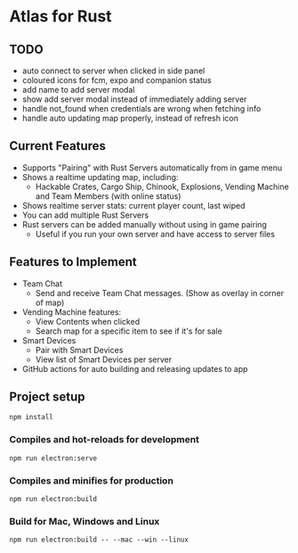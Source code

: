 # Atlas for Rust

## TODO

- auto connect to server when clicked in side panel
- coloured icons for fcm, expo and companion status
- add name to add server modal
- show add server modal instead of immediately adding server
- handle not_found when credentials are wrong when fetching info
- handle auto updating map properly, instead of refresh icon

## Current Features

- Supports "Pairing" with Rust Servers automatically from in game menu
- Shows a realtime updating map, including:
    - Hackable Crates, Cargo Ship, Chinook, Explosions, Vending Machine and Team Members (with online status)
- Shows realtime server stats: current player count, last wiped
- You can add multiple Rust Servers
- Rust servers can be added manually without using in game pairing
    - Useful if you run your own server and have access to server files

## Features to Implement

- Team Chat
    - Send and receive Team Chat messages. (Show as overlay in corner of map)
- Vending Machine features:
    - View Contents when clicked
    - Search map for a specific item to see if it's for sale
- Smart Devices
    - Pair with Smart Devices
    - View list of Smart Devices per server
- GitHub actions for auto building and releasing updates to app

## Project setup

```
npm install
```

### Compiles and hot-reloads for development

```
npm run electron:serve
```

### Compiles and minifies for production

```
npm run electron:build
```

### Build for Mac, Windows and Linux

```
npm run electron:build -- --mac --win --linux
```

